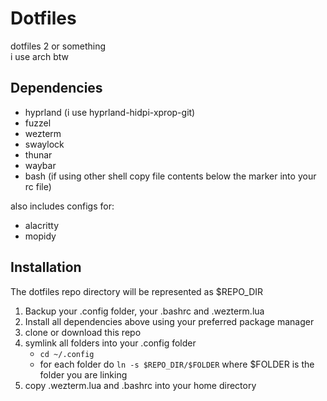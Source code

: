 # Dotfiles

dotfiles 2 or something  
i use arch btw

## Dependencies

- hyprland (i use hyprland-hidpi-xprop-git)
- fuzzel
- wezterm
- swaylock
- thunar
- waybar
- bash (if using other shell copy file contents below the marker into your rc file)

also includes configs for:  

- alacritty
- mopidy

## Installation

The dotfiles repo directory will be represented as $REPO_DIR

1. Backup your .config folder, your .bashrc and .wezterm.lua
2. Install all dependencies above using your preferred package manager
3. clone or download this repo
4. symlink all folders into your .config folder
    - `cd ~/.config`
    - for each folder do `ln -s $REPO_DIR/$FOLDER` where $FOLDER is the folder you are linking
5. copy .wezterm.lua and .bashrc into your home directory

